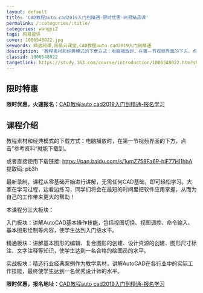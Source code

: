 ```yaml
---
layout: default
title: 'CAD教程auto cad2019入门到精通-限时优惠-网易精品课'
permalink: /:categories/:title/
categories: wangyi2
tags: 网易提供
cover: 1006548022.jpg
keywords: 精选网课,网易云课堂,CAD教程auto cad2019入门到精通
description: '教程素材和经典模式的下载方式：电脑播放时，在第一节视频界面的下方，点击”参考资料“就能下载到。或者直接使用下载链接:ht'
classid: 1006548022
targetlink: https://study.163.com/course/introduction/1006548022.htm?share=1&shareId=1025206652&utm_campaign=share&utm_medium=iphoneShare&utm_source=&utm_u=1025206652
---
```


## 限时特惠

**限时优惠，火速报名**：[CAD教程auto cad2019入门到精通-报名学习](https://study.163.com/course/introduction/1006548022.htm?share=1&shareId=1025206652&utm_campaign=share&utm_medium=iphoneShare&utm_source=&utm_u=1025206652)

## 课程介绍

教程素材和经典模式的下载方式：电脑播放时，在第一节视频界面的下方，点击”参考资料“就能下载到。

或者直接使用下载链接: https://pan.baidu.com/s/1umZ758Fa6P-hlF77HI1hhA 提取码: pb3h 

最新录制，课程从零基础开始进行讲解，无需任何CAD基础，即可轻松学习。大家在学习过程，边看边练习，同学们将会在最短的时间里把软件应用掌握，从而为自己的工作带来更大的帮助！

本课程分三大板块：

入门板块：讲解AutoCAD基本操作技能，包括视图切换、视图调控、命令输入、基本图形绘制等内容，使学生达到入门级水平。

精通板块：讲解基本图形的编辑、复合图形的创建、设计资源的创建、图形尺寸标注、文字注释等知识，使学生达到一名合格的绘图员的水平。

实战板块：精选行业经典案例作为教学素材，讲解AutoCAD在各行业中的实际工作技能，最终使学生达到一名优秀设计师的水平。

**限时优惠，报名地址**：[CAD教程auto cad2019入门到精通-报名学习](https://study.163.com/course/introduction/1006548022.htm?share=1&shareId=1025206652&utm_campaign=share&utm_medium=iphoneShare&utm_source=&utm_u=1025206652)

